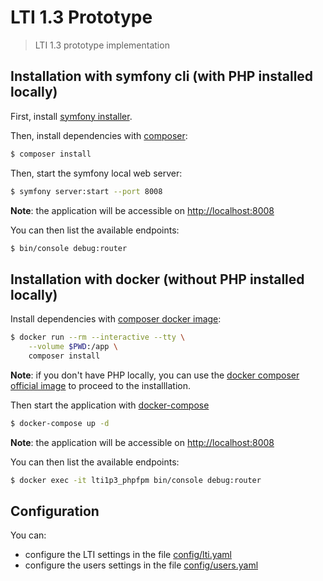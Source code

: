 # LTI 1.3 Prototype

> LTI 1.3 prototype implementation

## Installation with symfony cli (with PHP installed locally)

First, install [symfony installer](https://symfony.com/download).

Then, install dependencies with [composer](https://getcomposer.org/download/):
```bash
$ composer install
```

Then, start the symfony local web server: 
```bash
$ symfony server:start --port 8008
```

**Note**: the application will be accessible on [http://localhost:8008](http://localhost:8008)

You can then list the available endpoints:

```bash
$ bin/console debug:router
```

## Installation with docker (without PHP installed locally)

Install dependencies with [composer docker image](https://hub.docker.com/_/composer):
```bash
$ docker run --rm --interactive --tty \
    --volume $PWD:/app \
    composer install
```

**Note**: if you don't have PHP locally, you can use the [docker composer official image](https://hub.docker.com/_/composer) to proceed to the installlation.

Then start the  application with [docker-compose](https://docs.docker.com/compose/)

```bash
$ docker-compose up -d
```

**Note**: the application will be accessible on [http://localhost:8008](http://localhost:8008)

You can then list the available endpoints:

```bash
$ docker exec -it lti1p3_phpfpm bin/console debug:router
```


## Configuration

You can:
- configure the LTI settings in the file [config/lti.yaml](config/lti.yaml)
- configure the users settings in the file [config/users.yaml](config/users.yaml)